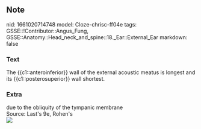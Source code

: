 ## Note
nid: 1661020714748
model: Cloze-chrisc-ff04e
tags: GSSE::!Contributor::Angus_Fung, GSSE::Anatomy::Head_neck_and_spine::18._Ear::External_Ear
markdown: false

### Text
The {{c1::anteroinferior}} wall of the external acoustic meatus is longest and its {{c1::posterosuperior}} wall shortest.

### Extra
<div>
  due to the obliquity of the tympanic membrane
</div>Source: Last's 9e, Rohen's
<div><img src=
"paste-b30fe997c9cc8cbdb0dbac6ed800630328955fd3.jpg"></div>
